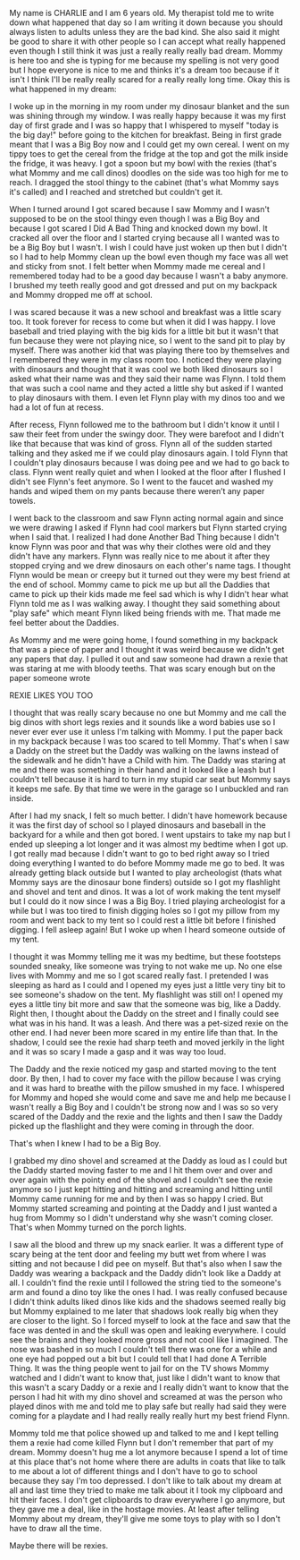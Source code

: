 My name is CHARLIE and I am 6 years old. My therapist told me to write down what happened that day so I am writing it down because you should always listen to adults unless they are the bad kind. She also said it might be good to share it with other people so I can accept what really happened even though I still think it was just a really really really bad dream. Mommy is here too and she is typing for me because my spelling is not very good but I hope everyone is nice to me and thinks it's a dream too because if it isn't I think I'll be really really scared for a really really long time. Okay this is what happened in my dream:

I woke up in the morning in my room under my dinosaur blanket and the sun was shining through my window. I was really happy because it was my first day of first grade and I was so happy that I whispered to myself "today is the big day!" before going to the kitchen for breakfast. Being in first grade meant that I was a Big Boy now and I could get my own cereal. I went on my tippy toes to get the cereal from the fridge at the top and got the milk inside the fridge, it was heavy. I got a spoon but my bowl with the rexies (that's what Mommy and me call dinos) doodles on the side was too high for me to reach. I dragged the stool thingy to the cabinet (that's what Mommy says it's called) and I reached and stretched but couldn't get it. 

When I turned around I got scared because I saw Mommy and I wasn't supposed to be on the stool thingy even though I was a Big Boy and because I got scared I Did A Bad Thing and knocked down my bowl. It cracked all over the floor and I started crying because all I wanted was to be a Big Boy but I wasn't. I wish I could have just woken up then but I didn't so I had to help Mommy clean up the bowl even though my face was all wet and sticky from snot. I felt better when Mommy made me cereal and I remembered today had to be a good day because I wasn't a baby anymore. I brushed my teeth really good and got dressed and put on my backpack and Mommy dropped me off at school. 

I was scared because it was a new school and breakfast was a little scary too. It took forever for recess to come but when it did I was happy. I love baseball and tried playing with the big kids for a little bit but it wasn't that fun because they were not playing nice, so I went to the sand pit to play by myself. There was another kid that was playing there too by themselves and I remembered they were in my class room too. I noticed they were playing with dinosaurs and thought that it was cool we both liked dinosaurs so I asked what their name was and they said their name was Flynn. I told them that was such a cool name and they acted a little shy but asked if I wanted to play dinosaurs with them. I even let Flynn play with my dinos too and we had a lot of fun at recess.

After recess, Flynn followed me to the bathroom but I didn't know it until I saw their feet from under the swingy door. They were barefoot and I didn't like that because that was kind of gross. Flynn all of the sudden started talking and they asked me if we could play dinosaurs again. I told Flynn that I couldn't play dinosaurs because I was doing pee and we had to go back to class. Flynn went really quiet and when I looked at the floor after I flushed I didn't see Flynn's feet anymore.  So I went to the faucet and washed my hands and wiped them on my pants because there weren’t any paper towels.

I went back to the classroom and saw Flynn acting normal again and since we were drawing I asked if Flynn had cool markers but Flynn started crying when I said that. I realized I had done Another Bad Thing because I didn't know Flynn was poor and that was why their clothes were old and they didn't have any markers. Flynn was really nice to me about it after they stopped crying and we drew dinosaurs on each other's name tags. I thought Flynn would be mean or creepy but it turned out they were my best friend at the end of school. Mommy came to pick me up but all the Daddies that came to pick up their kids made me feel sad which is why I didn't hear what Flynn told me as I was walking away. I thought they said something about "play safe" which meant Flynn liked being friends with me. That made me feel better about the Daddies.

As Mommy and me were going home, I found something in my backpack that was a piece of paper and I thought it was weird because we didn't get any papers that day. I pulled it out and saw someone had drawn a rexie that was staring at me with bloody teeths. That was scary enough but on the paper someone wrote

REXIE LIKES YOU TOO

I thought that was really scary because no one but Mommy and me call the big dinos with short legs rexies and it sounds like a word babies use so I never ever ever use it unless I'm talking with Mommy. I put the paper back in my backpack because I was too scared to tell Mommy. That's when I saw a Daddy on the street but the Daddy was walking on the lawns instead of the sidewalk and he didn't have a Child with him. The Daddy was staring at me and there was something in their hand and it looked like a leash but I couldn't tell because it is hard to turn in my stupid car seat but Mommy says it keeps me safe. By that time we were in the garage so I unbuckled and ran inside. 

After I had my snack, I felt so much better. I didn't have homework because it was the first day of school so I played dinosaurs and baseball in the backyard for a while and then got bored. I went upstairs to take my nap but I ended up sleeping a lot longer and it was almost my bedtime when I got up. I got really mad because I didn't want to go to bed right away so I tried doing everything I wanted to do before Mommy made me go to bed. It was already getting black outside but I wanted to play archeologist (thats what Mommy says are the dinosaur bone finders) outside so I got my flashlight and shovel and tent and dinos. It was a lot of work making the tent myself but I could do it now since I was a Big Boy. I tried playing archeologist for a while but I was too tired to finish digging holes so I got my pillow from my room and went back to my tent so I could rest a little bit before I finished digging. I fell asleep again! But I woke up when I heard someone outside of my tent.

I thought it was Mommy telling me it was my bedtime, but these footsteps sounded sneaky, like someone was trying to not wake me up. No one else lives with Mommy and me so I got scared really fast. I pretended I was sleeping as hard as I could and I opened my eyes just a little very tiny bit to see  someone's shadow on the tent. My flashlight was still on! I opened my eyes a little tiny bit more and saw that the someone was big, like a Daddy. Right then, I thought about the Daddy on the street and I finally could see what was in his hand. It was a leash. And there was a pet-sized rexie on the other end. I had never been more scared in my entire life than that. In the shadow, I could see the rexie had sharp teeth and moved jerkily in the light and it was so scary I made a gasp and it was way too loud.

The Daddy and the rexie noticed my gasp and started moving to the tent door. By then, I had to cover my face with the pillow because I was crying and it was hard to breathe with the pillow smushed in my face. I whispered for Mommy and hoped she would come and save me and help me because I wasn't really a Big Boy and I couldn't be strong now and I was so so very scared of the Daddy and the rexie and the lights and then I saw the Daddy picked up the flashlight and they were coming in through the door. 

That's when I knew I had to be a Big Boy.

I grabbed my dino shovel and screamed at the Daddy as loud as I could but the Daddy started moving faster to me and I hit them over and over and over again with the pointy end of the shovel and I couldn't see the rexie anymore so I just kept hitting and hitting and screaming and hitting until Mommy came running for me and by then I was so happy I cried. But Mommy started screaming and pointing at the Daddy and I just wanted a hug from Mommy so I didn't understand why she wasn't coming closer. That's when Mommy turned on the porch lights.

 I saw all the blood and threw up my snack earlier. It was a different type of scary being at the tent door and feeling my butt wet from where I was sitting and not because I did pee on myself. But that's also when I saw the Daddy was wearing a backpack and the Daddy didn't look like a Daddy at all. I couldn't find the rexie until I followed the string tied to the someone's arm and found a dino toy like the ones I had. I was really confused because I didn't think adults liked dinos like kids and the shadows seemed really big but Mommy explained to me later that shadows look really big when they are closer to the light. So I forced myself to look at the face and saw that the face was dented in and the skull was open and leaking everywhere. I could see the brains and they looked more gross and not cool like I imagined. The nose was bashed in so much I couldn't tell there was one for a while and one eye had popped out a bit but I could tell that I had done A Terrible Thing. It was the thing people went to jail for on the TV shows Mommy watched and I didn't want to know that, just like I didn't want to know that this wasn't a scary Daddy or a rexie and I really didn't want to know that the person I had hit with my dino shovel and screamed at was the person who played dinos with me and told me to play safe but really had said they were coming for a playdate and I had really really really hurt my best friend Flynn.

Mommy told me that police showed up and talked to me and I kept telling them a rexie had come killed Flynn but I don't remember that part of my dream. Mommy doesn't hug me a lot anymore because I spend a lot of time at this place that's not home where there are adults in coats that like to talk to me about a lot of different things and I don't have to go to school because they say I'm too depressed. I don't like to talk about my dream at all and last time they tried to make me talk about it I took my clipboard and hit their faces. I don't get clipboards to draw everywhere I go anymore, but they gave me a deal, like in the hostage movies. At least after telling Mommy about my dream, they'll give me some toys to play with so I don't have to draw all the time.

Maybe there will be rexies.